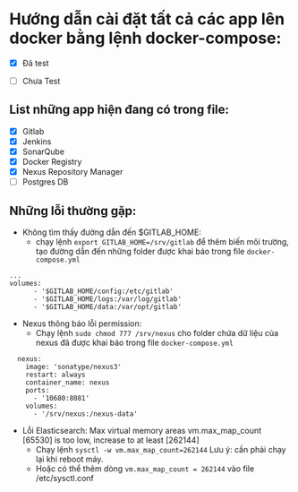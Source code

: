 # Hướng dẫn cài đặt tất cả các app lên docker bằng lệnh docker-compose:


- [x] Đã test
- [ ] Chưa Test


## List những app hiện đang có trong file:
- [x] Gitlab
- [x] Jenkins
- [x] SonarQube
- [x] Docker Registry
- [x] Nexus Repository Manager
- [ ] Postgres DB

## Những lỗi thường gặp:
- Không tìm thấy đường dẫn đến $GITLAB_HOME:
  - chạy lệnh `export GITLAB_HOME=/srv/gitlab` để thêm biến môi trường, tạo đường dẫn đến những folder được khai báo trong file `docker-compose.yml`
```
...
volumes:
      - '$GITLAB_HOME/config:/etc/gitlab'
      - '$GITLAB_HOME/logs:/var/log/gitlab'
      - '$GITLAB_HOME/data:/var/opt/gitlab'
```
      
- Nexus thông báo lỗi permission:
  - Chạy lệnh `sudo chmod 777 /srv/nexus` cho folder chứa dữ liệu của nexus đã được khai báo trong file ```docker-compose.yml```
```
  nexus:
    image: 'sonatype/nexus3'
    restart: always
    container_name: nexus
    ports:
      - '10680:8081'
    volumes:
      - '/srv/nexus:/nexus-data'
```

- Lỗi Elasticsearch: Max virtual memory areas vm.max_map_count [65530] is too low, increase to at least [262144]
  - Chạy lệnh  `sysctl -w vm.max_map_count=262144`
  Lưu ý: cần phải chạy lại khi reboot máy.
  - Hoặc có thể thêm dòng `vm.max_map_count = 262144` vào file /etc/sysctl.conf
